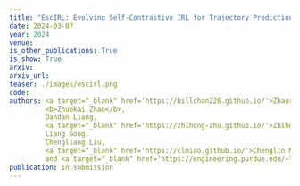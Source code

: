```yaml
---
title: "EscIRL: Evolving Self-Contrastive IRL for Trajectory Prediction in Autonomous Driving"
date: 2024-03-07
year: 2024
venue:
is_other_publications: True
is_show: True
arxiv:
arxiv_url:
teaser: ./images/escirl.png
code:
authors: <a target="_blank" href='https://billchan226.github.io/'>Zhaorun Chen</a>,
         <b>Zhuokai Zhao</b>,
         Dandan Liang,
         <a target="_blank" href='https://zhihong-zhu.github.io/'>Zhihong Zhu</a>,
         Liang Gong,
         Chengliang Liu,
         <a target="_blank" href='https://clmiao.github.io/'>Chenglin Miao</a>,
         and <a target="_blank" href='https://engineering.purdue.edu/~lusu/'>Lu Su</a>
publication: In submission
---
```

